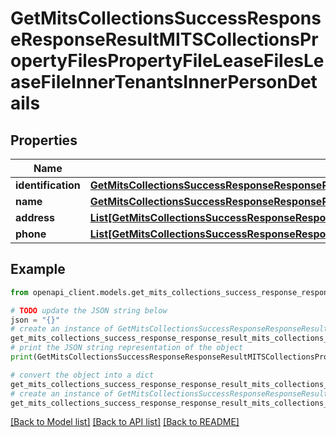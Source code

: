 # GetMitsCollectionsSuccessResponseResponseResultMITSCollectionsPropertyFilesPropertyFileLeaseFilesLeaseFileInnerTenantsInnerPersonDetails


## Properties

Name | Type | Description | Notes
------------ | ------------- | ------------- | -------------
**identification** | [**GetMitsCollectionsSuccessResponseResponseResultMITSCollectionsPropertyFilesPropertyFileLeaseFilesLeaseFileInnerTenantsInnerPersonDetailsIdentification**](GetMitsCollectionsSuccessResponseResponseResultMITSCollectionsPropertyFilesPropertyFileLeaseFilesLeaseFileInnerTenantsInnerPersonDetailsIdentification.md) |  | 
**name** | [**GetMitsCollectionsSuccessResponseResponseResultMITSCollectionsPropertyFilesPropertyFileLeaseFilesLeaseFileInnerTenantsInnerPersonDetailsName**](GetMitsCollectionsSuccessResponseResponseResultMITSCollectionsPropertyFilesPropertyFileLeaseFilesLeaseFileInnerTenantsInnerPersonDetailsName.md) |  | 
**address** | [**List[GetMitsCollectionsSuccessResponseResponseResultMITSCollectionsPropertyFilesPropertyFileLeaseFilesLeaseFileInnerTenantsInnerPersonDetailsAddressInner]**](GetMitsCollectionsSuccessResponseResponseResultMITSCollectionsPropertyFilesPropertyFileLeaseFilesLeaseFileInnerTenantsInnerPersonDetailsAddressInner.md) |  | 
**phone** | [**List[GetMitsCollectionsSuccessResponseResponseResultMITSCollectionsPropertyFilesPropertyFileLeaseFilesLeaseFileInnerTenantsInnerPersonDetailsPhoneInner]**](GetMitsCollectionsSuccessResponseResponseResultMITSCollectionsPropertyFilesPropertyFileLeaseFilesLeaseFileInnerTenantsInnerPersonDetailsPhoneInner.md) |  | 

## Example

```python
from openapi_client.models.get_mits_collections_success_response_response_result_mits_collections_property_files_property_file_lease_files_lease_file_inner_tenants_inner_person_details import GetMitsCollectionsSuccessResponseResponseResultMITSCollectionsPropertyFilesPropertyFileLeaseFilesLeaseFileInnerTenantsInnerPersonDetails

# TODO update the JSON string below
json = "{}"
# create an instance of GetMitsCollectionsSuccessResponseResponseResultMITSCollectionsPropertyFilesPropertyFileLeaseFilesLeaseFileInnerTenantsInnerPersonDetails from a JSON string
get_mits_collections_success_response_response_result_mits_collections_property_files_property_file_lease_files_lease_file_inner_tenants_inner_person_details_instance = GetMitsCollectionsSuccessResponseResponseResultMITSCollectionsPropertyFilesPropertyFileLeaseFilesLeaseFileInnerTenantsInnerPersonDetails.from_json(json)
# print the JSON string representation of the object
print(GetMitsCollectionsSuccessResponseResponseResultMITSCollectionsPropertyFilesPropertyFileLeaseFilesLeaseFileInnerTenantsInnerPersonDetails.to_json())

# convert the object into a dict
get_mits_collections_success_response_response_result_mits_collections_property_files_property_file_lease_files_lease_file_inner_tenants_inner_person_details_dict = get_mits_collections_success_response_response_result_mits_collections_property_files_property_file_lease_files_lease_file_inner_tenants_inner_person_details_instance.to_dict()
# create an instance of GetMitsCollectionsSuccessResponseResponseResultMITSCollectionsPropertyFilesPropertyFileLeaseFilesLeaseFileInnerTenantsInnerPersonDetails from a dict
get_mits_collections_success_response_response_result_mits_collections_property_files_property_file_lease_files_lease_file_inner_tenants_inner_person_details_from_dict = GetMitsCollectionsSuccessResponseResponseResultMITSCollectionsPropertyFilesPropertyFileLeaseFilesLeaseFileInnerTenantsInnerPersonDetails.from_dict(get_mits_collections_success_response_response_result_mits_collections_property_files_property_file_lease_files_lease_file_inner_tenants_inner_person_details_dict)
```
[[Back to Model list]](../README.md#documentation-for-models) [[Back to API list]](../README.md#documentation-for-api-endpoints) [[Back to README]](../README.md)



